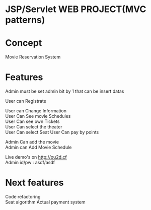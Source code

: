 # JSP/Servlet WEB PROJECT(MVC patterns)

# Concept
Movie Reservation System

# Features
Admin must be set admin bit by 1 that can be insert datas

User can Registrate  


User can Change Information  
User Can See movie Schedules  
User Can see own Tickets  
User Can select the theater  
User Can select Seat 
User Can pay by points  



Admin Can add the movie  
Admin can Add Movie Schedule  


Live demo's on http://ou2d.cf  
Admin id/pw : asdf/asdf

# Next features
Code refactoring  
Seat algorithm
Actual payment system
